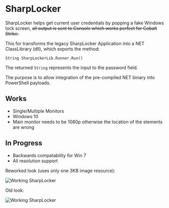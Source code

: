 # SharpLocker

SharpLocker helps get current user credentials by popping a fake Windows lock screen, ~~all output is sent to Console which works perfect for Cobalt Strike.~~

This for transforms the legacy SharpLocker Application into a NET ClassLibrary (dll), which exports the method:

```
String SharpLockerLib.Runner.Run()
```

The returned `String` represents the input to the password field.

The purpose is to allow integration of the pre-compiled NET binary into PowerShell payloads.

## Works
* Single/Multiple Monitors
* Windows 10
* Main monitor needs to be 1080p otherwise the location of the elements are wrong

## In Progress
* Backwards compatability for Win 7
* All resolution support

Reworked look (uses only one 3KB image resource):

![Working SharpLocker](https://github.com/mame82/SharpLocker/blob/master/sharplocker_reworked.png?raw=true)


Old look:

![Working SharpLocker](https://github.com/mame82/SharpLocker/blob/master/sharplocker.png?raw=true)
